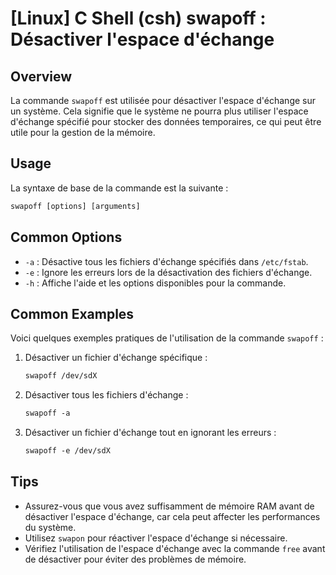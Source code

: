 # [Linux] C Shell (csh) swapoff : Désactiver l'espace d'échange

## Overview
La commande `swapoff` est utilisée pour désactiver l'espace d'échange sur un système. Cela signifie que le système ne pourra plus utiliser l'espace d'échange spécifié pour stocker des données temporaires, ce qui peut être utile pour la gestion de la mémoire.

## Usage
La syntaxe de base de la commande est la suivante :

```csh
swapoff [options] [arguments]
```

## Common Options
- `-a` : Désactive tous les fichiers d'échange spécifiés dans `/etc/fstab`.
- `-e` : Ignore les erreurs lors de la désactivation des fichiers d'échange.
- `-h` : Affiche l'aide et les options disponibles pour la commande.

## Common Examples
Voici quelques exemples pratiques de l'utilisation de la commande `swapoff` :

1. Désactiver un fichier d'échange spécifique :
   ```csh
   swapoff /dev/sdX
   ```

2. Désactiver tous les fichiers d'échange :
   ```csh
   swapoff -a
   ```

3. Désactiver un fichier d'échange tout en ignorant les erreurs :
   ```csh
   swapoff -e /dev/sdX
   ```

## Tips
- Assurez-vous que vous avez suffisamment de mémoire RAM avant de désactiver l'espace d'échange, car cela peut affecter les performances du système.
- Utilisez `swapon` pour réactiver l'espace d'échange si nécessaire.
- Vérifiez l'utilisation de l'espace d'échange avec la commande `free` avant de désactiver pour éviter des problèmes de mémoire.